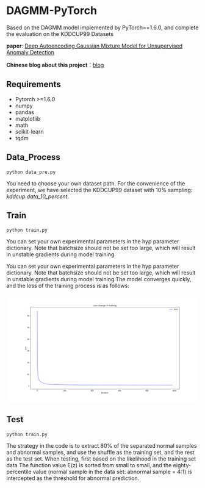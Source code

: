 # DAGMM-PyTorch
Based on the DAGMM model implemented by PyTorch==1.6.0, and complete the evaluation on the KDDCUP99 Datasets

**paper**: [Deep Autoencoding Gaussian Mixture Model for Unsupervised Anomaly Detection](https://openreview.net/pdf?id=BJJLHbb0-)

**Chinese blog about this project**：[blog](https://zhuanlan.zhihu.com/p/348107018)


## Requirements


- Pytorch >=1.6.0
- numpy
- pandas
- matplotlib
- math
- scikit-learn
- tqdm

## Data_Process
    python data_pre.py
You need to choose your own dataset path. For the convenience of the experiment, we have selected the KDDCUP99 dataset with 10% sampling: *kddcup.data_10_percent*.


## Train 

    python train.py 

You can set your own experimental parameters in the hyp parameter dictionary. Note that batchsize should not be set too large, which will result in unstable gradients during model training.


You can set your own experimental parameters in the hyp parameter dictionary. Note that batchsize should not be set too large, which will result in unstable gradients during model training.The model converges quickly, and the loss of the training process is as follows:

![loss](pics/loss_dagmm.png)


## Test

    python train.py
The strategy in the code is to extract 80% of the separated normal samples and abnormal samples, and use the shuffle as the training set, and the rest as the test set. When testing, first based on the likelihood in the training set data The function value E(z) is sorted from small to small, and the eighty-percentile value (normal sample in the data set: abnormal sample = 4:1) is intercepted as the threshold for abnormal prediction.
